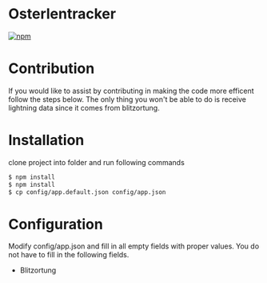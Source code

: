 # Osterlentracker

[![npm](https://travis-ci.org/osterlentracker/osterlentracker.svg?branch=master)](https://travis-ci.org/osterlentracker/osterlentracker)

# Contribution

If you would like to assist by contributing in making the code more efficent
follow the steps below. The only thing you won't be able to do is receive lightning data
since it comes from blitzortung.

# Installation

clone project into folder and run following commands

```bash
$ npm install
$ npm install
$ cp config/app.default.json config/app.json
```
# Configuration

Modify config/app.json and fill in all empty fields with proper values. You do not have to fill in
the following fields.

* Blitzortung
